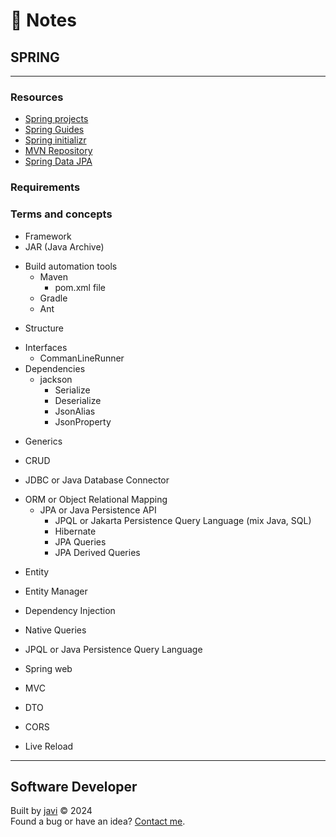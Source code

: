 # :memo: Notes
## SPRING
---
### Resources
- [Spring projects](https://spring.io/projects)
- [Spring Guides](https://spring.io/guides)
- [Spring initializr](https://start.spring.io/)
- [MVN Repository](https://mvnrepository.com/)
- [Spring Data JPA](https://docs.spring.io/spring-data/jpa/reference/)
### Requirements

### Terms and concepts
- Framework
- JAR (Java Archive)
* Build automation tools
  * Maven
    - pom.xml file
  - Gradle
  - Ant
- Structure
* Interfaces
  - CommanLineRunner
* Dependencies
  * jackson
    - Serialize
    - Deserialize
    - JsonAlias
    - JsonProperty
- Generics

- CRUD

- JDBC or Java Database Connector
* ORM or Object Relational Mapping
  * JPA or Java Persistence API
    - JPQL or Jakarta Persistence Query Language (mix Java, SQL)
    - Hibernate
    - JPA Queries
    - JPA Derived Queries
- Entity
- Entity Manager

- Dependency Injection

- Native Queries
- JPQL or Java Persistence Query Language

- Spring web
- MVC
- DTO
- CORS
- Live Reload
---
## Software Developer
Built by [javi](https://github.com/javierandres-dev/) :copyright: 2024  
Found a bug or have an idea? [Contact me](https://www.linkedin.com/in/javierandres-dev/).
